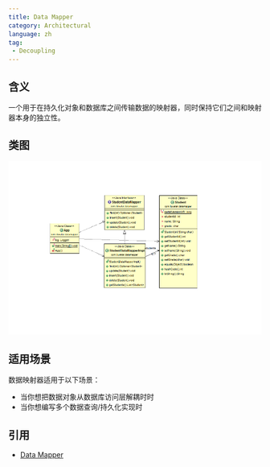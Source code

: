 ```yaml
---
title: Data Mapper
category: Architectural
language: zh
tag:
 - Decoupling
---
```


## 含义
一个用于在持久化对象和数据库之间传输数据的映射器，同时保持它们之间和映射器本身的独立性。

## 类图
![alt text](./etc/data-mapper.png "Data Mapper")

## 适用场景
数据映射器适用于以下场景：

* 当你想把数据对象从数据库访问层解耦时时
* 当你想编写多个数据查询/持久化实现时

## 引用

* [Data Mapper](http://richard.jp.leguen.ca/tutoring/soen343-f2010/tutorials/implementing-data-mapper/)